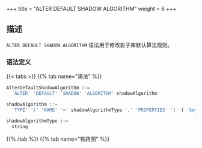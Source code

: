 +++
title = "ALTER DEFAULT SHADOW ALGORITHM"
weight = 6
+++

## 描述

`ALTER DEFAULT SHADOW ALGORITHM` 语法用于修改影子库默认算法规则。

### 语法定义

{{< tabs >}}
{{% tab name="语法" %}}
```sql
AlterDefaultShadowAlgorithm ::=
  'ALTER' 'DEFAULT' 'SHADOW' 'ALGORITHM' shadowAlgorithm 

shadowAlgorithm ::=
  'TYPE' '(' 'NAME' '=' shadowAlgorithmType ',' 'PROPERTIES' '(' ( 'key' '=' 'value' ( ',' 'key' '=' 'value' )* ) ')' ')'
    
shadowAlgorithmType ::=
  string
```
{{% /tab %}}
{{% tab name="铁路图" %}}
<iframe frameborder="0" name="diagram" id="diagram" width="100%" height="100%"></iframe>
{{% /tab %}}
{{< /tabs >}}

### 补充说明

- `shadowAlgorithmType` 目前支持 `VALUE_MATCH`、`REGEX_MATCH` 和 `SIMPLE_HINT`。

### 示例

- 修改默认影子库压测算法

```sql
ALTER DEFAULT SHADOW ALGORITHM TYPE(NAME="SIMPLE_HINT", PROPERTIES("shadow"="true", "foo"="bar");
```

### 保留字

`ALTER`、`DEFAULT`、`SHADOW`、`ALGORITHM`、`TYPE`、`NAME`、`PROPERTIES`

### 相关链接

- [保留字](/cn/reference/distsql/syntax/reserved-word/)
